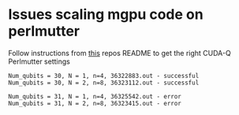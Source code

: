 # Issues scaling mgpu code on perlmutter 

Follow instructions from [this]([url](https://github.com/zohimchandani/cudaq-perlmutter/tree/main)) repos README to get the right CUDA-Q Perlmutter settings 

```
Num_qubits = 30, N = 1, n=4, 36322883.out - successful 
Num_qubits = 30, N = 2, n=8, 36323112.out - successful  

Num_qubits = 31, N = 1, n=4, 36325542.out - error 
Num_qubits = 31, N = 2, n=8, 36323415.out - error  
```
